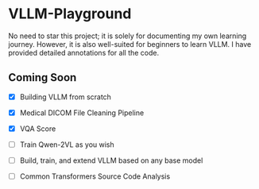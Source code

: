 # VLLM-Playground

No need to star this project; it is solely for documenting my own learning journey. However, it is also well-suited for beginners to learn VLLM. I have provided detailed annotations for all the code.



##  Coming Soon

- [x] Building VLLM from scratch
- [x] Medical DICOM File Cleaning Pipeline
- [x] VQA Score
- [ ] Train Qwen-2VL as you wish
- [ ] Build, train, and extend VLLM based on any base model
- [ ] Common Transformers Source Code Analysis

